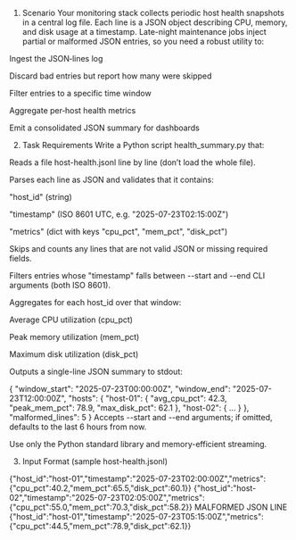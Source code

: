 1. Scenario
Your monitoring stack collects periodic host health snapshots in a central log file. Each line is a JSON object describing CPU, memory, and disk usage at a timestamp. Late-night maintenance jobs inject partial or malformed JSON entries, so you need a robust utility to:

Ingest the JSON‐lines log

Discard bad entries but report how many were skipped

Filter entries to a specific time window

Aggregate per‐host health metrics

Emit a consolidated JSON summary for dashboards

2. Task Requirements
Write a Python script health_summary.py that:

Reads a file host-health.jsonl line by line (don’t load the whole file).

Parses each line as JSON and validates that it contains:

"host_id" (string)

"timestamp" (ISO 8601 UTC, e.g. "2025-07-23T02:15:00Z")

"metrics" (dict with keys "cpu_pct", "mem_pct", "disk_pct")

Skips and counts any lines that are not valid JSON or missing required fields.

Filters entries whose "timestamp" falls between --start and --end CLI arguments (both ISO 8601).

Aggregates for each host_id over that window:

Average CPU utilization (cpu_pct)

Peak memory utilization (mem_pct)

Maximum disk utilization (disk_pct)

Outputs a single-line JSON summary to stdout:

{
  "window_start": "2025-07-23T00:00:00Z",
  "window_end": "2025-07-23T12:00:00Z",
  "hosts": {
    "host-01": {
      "avg_cpu_pct": 42.3,
      "peak_mem_pct": 78.9,
      "max_disk_pct": 62.1
    },
    "host-02": { … }
  },
  "malformed_lines": 5
}
Accepts --start and --end arguments; if omitted, defaults to the last 6 hours from now.

Use only the Python standard library and memory-efficient streaming.

3. Input Format (sample host-health.jsonl)

{"host_id":"host-01","timestamp":"2025-07-23T02:00:00Z","metrics":{"cpu_pct":40.2,"mem_pct":65.5,"disk_pct":60.1}}
{"host_id":"host-02","timestamp":"2025-07-23T02:05:00Z","metrics":{"cpu_pct":55.0,"mem_pct":70.3,"disk_pct":58.2}}
MALFORMED JSON LINE
{"host_id":"host-01","timestamp":"2025-07-23T05:15:00Z","metrics":{"cpu_pct":44.5,"mem_pct":78.9,"disk_pct":62.1}}
